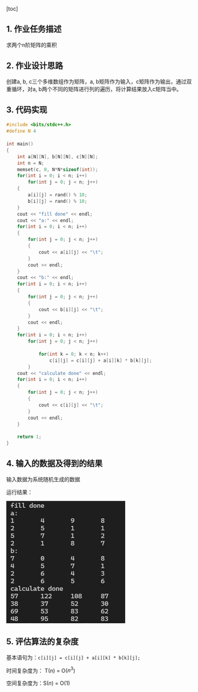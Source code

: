 [toc]

## 1. 作业任务描述

求两个n阶矩阵的乘积

## 2. 作业设计思路

创建a, b, c三个多维数组作为矩阵，a, b矩阵作为输入，c矩阵作为输出，通过双重循环，对a, b两个不同的矩阵进行列的遍历，将计算结果放入c矩阵当中。

## 3. 代码实现

```c++
#include <bits/stdc++.h>
#define N 4

int main()
{
    int a[N][N], b[N][N], c[N][N];
    int n = N;
    memset(c, 0, N*N*sizeof(int));
    for(int i = 0; i < n; i++)
    	for(int j = 0; j < n; j++)
	{
		a[i][j] = rand() % 10;
		b[i][j] = rand() % 10;
	}
    cout << "fill done" << endl;
    cout << "a:" << endl;
    for(int i = 0; i < n; i++)
    {
	    for(int j = 0; j < n; j++)
	    {
		    cout << a[i][j] << "\t";
	    }
	    cout << endl;
    }
    cout << "b:" << endl;
    for(int i = 0; i < n; i++)
    {
	    for(int j = 0; j < n; j++)
	    {
		    cout << b[i][j] << "\t";
	    }
	    cout << endl;
    }
    for(int i = 0; i < n; i++)
        for(int j = 0; j < n; j++)
        
            for(int k = 0; k < n; k++)
                c[i][j] = c[i][j] + a[i][k] * b[k][j];
        }
    cout << "calculate done" << endl;
    for(int i = 0; i < n; i++)
    {
	    for(int j = 0; j < n; j++)
	    {
		    cout << c[i][j] << "\t";
	    }
	    cout << endl;
    }
    
    return 1;
}

```

## 4. 输入的数据及得到的结果

输入数据为系统随机生成的数据

运行结果：

![result](result.png)

## 5. 评估算法的复杂度

基本语句为：`c[i][j] = c[i][j] + a[i][k] * b[k][j];`

时间复杂度为： T($n$) = O($n^3$)

空间复杂度为：S($n$) = O($1$)

